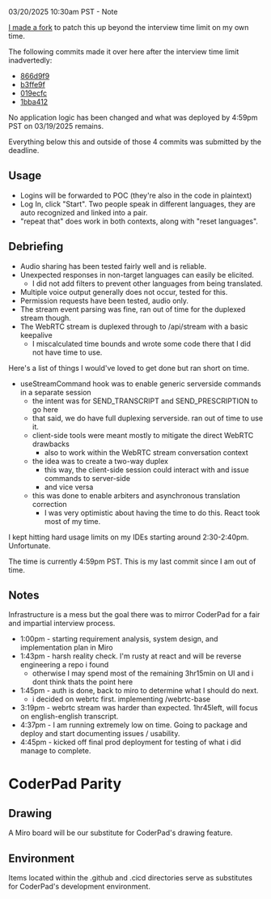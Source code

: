 03/20/2025 10:30am PST - Note

[I made a fork](https://github.com/yev-ai/demo-post-fixes) to patch this up beyond the interview time limit on my own time.

The following commits made it over here after the interview time limit inadvertedly:

- [866d9f9](https://github.com/yev-ai/sai-transcription-demo/commit/866d9f971afe571c07f406034c6f10039c60fccf)
- [b3ffe9f](https://github.com/yev-ai/sai-transcription-demo/commit/b3ffe9f3cfd75ebca1a0304deb671ff583b302a5)
- [019ecfc](https://github.com/yev-ai/sai-transcription-demo/commit/019ecfc2d57f7e935f9d83f19f9f766c2c8793dc)
- [1bba412](https://github.com/yev-ai/sai-transcription-demo/commit/1bba412d320951f170814a2030166111008dad2f)

No application logic has been changed and what was deployed by 4:59pm PST on 03/19/2025 remains.

Everything below this and outside of those 4 commits was submitted by the deadline.

## Usage

- Logins will be forwarded to POC (they're also in the code in plaintext)
- Log In, click "Start". Two people speak in different languages, they are auto recognized and linked into a pair.
- "repeat that" does work in both contexts, along with "reset languages".

## Debriefing

- Audio sharing has been tested fairly well and is reliable.
- Unexpected responses in non-target languages can easily be elicited.
  - I did not add filters to prevent other languages from being translated.
- Multiple voice output generally does not occur, tested for this.
- Permission requests have been tested, audio only.
- The stream event parsing was fine, ran out of time for the duplexed stream though.
- The WebRTC stream is duplexed through to /api/stream with a basic keepalive
  - I miscalculated time bounds and wrote some code there that I did not have time to use.

Here's a list of things I would've loved to get done but ran short on time.

- useStreamCommand hook was to enable generic serverside commands in a separate session
  - the intent was for SEND_TRANSCRIPT and SEND_PRESCRIPTION to go here
  - that said, we do have full duplexing serverside. ran out of time to use it.
  - client-side tools were meant mostly to mitigate the direct WebRTC drawbacks
    - also to work within the WebRTC stream conversation context
  - the idea was to create a two-way duplex
    - this way, the client-side session could interact with and issue commands to server-side
    - and vice versa
  - this was done to enable arbiters and asynchronous translation correction
    - I was very optimistic about having the time to do this. React took most of my time.

I kept hitting hard usage limits on my IDEs starting around 2:30-2:40pm. Unfortunate.

The time is currently 4:59pm PST. This is my last commit since I am out of time.

## Notes

Infrastructure is a mess but the goal there was to mirror CoderPad for a fair and impartial interview process.

- 1:00pm - starting requirement analysis, system design, and implementation plan in Miro
- 1:43pm - harsh reality check. I'm rusty at react and will be reverse engineering a repo i found
  - otherwise I may spend most of the remaining 3hr15min on UI and i dont think thats the point here
- 1:45pm - auth is done, back to miro to determine what I should do next.
  - i decided on webrtc first. implementing /webrtc-base
- 3:19pm - webrtc stream was harder than expected. 1hr45left, will focus on english-english transcript.
- 4:37pm - I am running extremely low on time. Going to package and deploy and start documenting issues / usability.
- 4:45pm - kicked off final prod deployment for testing of what i did manage to complete.

# CoderPad Parity

## Drawing

A Miro board will be our substitute for CoderPad's drawing feature.

## Environment

Items located within the .github and .cicd directories serve as substitutes for CoderPad's development environment.
